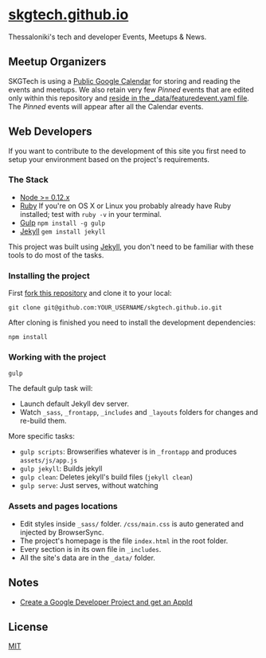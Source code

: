 # [skgtech.github.io](http://skgtech.io)

Thessaloniki's tech and developer Events, Meetups & News.

## Meetup Organizers

SKGTech is using a [Public Google Calendar](https://www.google.com/calendar/embed?src=2ul10sd9g30mnk1vpmcnnp5qv4%40group.calendar.google.com&ctz=Europe/Athens) for storing and reading the events and meetups. We also retain very few *Pinned* events that are edited only within this repository and [reside in the _data/featuredevent.yaml file](https://github.com/skgtech/skgtech.github.io/blob/master/_data/featuredevent.yaml). The *Pinned* events will appear after all the Calendar events.

## Web Developers

If you want to contribute to the development of this site you first need to setup your environment based on the project's requirements.

### The Stack

 * [Node >= 0.12.x](http://nodejs.org/)
 * [Ruby](http://www.ruby-lang.org/en/downloads/) If you're on OS X or Linux you probably already have Ruby installed; test with `ruby -v` in your terminal.
 * [Gulp](http://gulpjs.com) `npm install -g gulp`
 * [Jekyll](http://jekyllrb.com/) `gem install jekyll`

This project was built using [Jekyll](http://jekyllrb.com/), you don't need to be familiar with these tools to do most of the tasks.

### Installing the project

First [fork this repository](https://github.com/skgtech/skgtech.github.io/fork) and clone it to your local:

```shell
git clone git@github.com:YOUR_USERNAME/skgtech.github.io.git
```

After cloning is finished you need to install the development dependencies:

```shell
npm install
```

### Working with the project

```shell
gulp
```

The default gulp task will:

* Launch default Jekyll dev server.
* Watch `_sass`, `_frontapp`, `_includes` and `_layouts` folders for changes and re-build them.

More specific tasks:

* `gulp scripts`: Browserifies whatever is in `_frontapp` and produces `assets/js/app.js`
* `gulp jekyll`: Builds jekyll
* `gulp clean`: Deletes jekyll's build files (`jekyll clean`)
* `gulp serve`: Just serves, without watching

### Assets and pages locations

* Edit styles inside `_sass/` folder. `/css/main.css` is auto generated and injected by BrowserSync.
* The project's homepage is the file `index.html` in the root folder.
* Every section is in its own file in `_includes`.
* All the site's data are in the `_data/` folder.

## Notes

* [Create a Google Developer Project and get an AppId](https://console.developers.google.com/project)

## License

[MIT](http://opensource.org/licenses/MIT)
